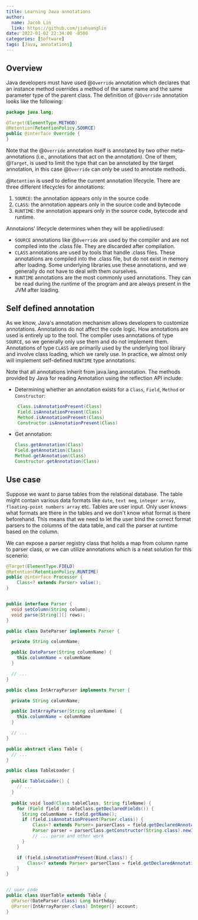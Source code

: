 ```yaml
---
title: Learning Java annotations
author:
  name: Jacob Lin
  link: https://github.com/jiahuanglin
date: 2022-01-02 22:34:00 -0500
categories: [Software]
tags: [Java, annotations]
---
```


## Overview

Java developers must have used @`Override` annotation which declares that an instance method overrides a method of the same name and the same parameter type of the parent class. The definition of @`Override` annotation looks like the following:
```java
package java.lang;

@Target(ElementType.METHOD)
@Retention(RetentionPolicy.SOURCE)
public @interface Override {
}
```

Note that the @`Override` annotation itself is annotated by two other meta-annotations (i.e., annotations that act on the annotation). One of them, @`Target`, is used to limit the type that can be annotated by the target annotation, in this case @`Override` can only be used to annotate methods.

@`Retention` is used to define the current annotation lifecycle. There are three different lifecycles for annotations:
1. `SOURCE`: the annotation appears only in the source code
2. `CLASS`: the annotation appears only in the source code and bytecode
3. `RUNTIME`: the annotation appears only in the source code, bytecode and runtime. 

Annotaions' lifecycle determines when they will be applied/used:

 - `SOURCE` annotations like @`Override` are used by the compiler and are not compiled into the .class file. They are discarded after compilation.
 - `CLASS` annotations are used by tools that handle .class files. These annotations are compiled into the .class file, but do not exist in memory after loading. Some underlying libraries use these annotations, and we generally do not have to deal with them ourselves.
 - `RUNTIME` annotations are the most commonly used annotations. They can be read during the runtime of the program and are always present in the JVM after loading.

## Self defined annotation

As we know, Java's annotation mechanism allows developers to customize annotations. Annotations do not affect the code logic. How annotations are used is entirely up to the tool. The compiler uses annotations of type `SOURCE`, so we generally only use them and do not implement them. Annotations of type `CLASS` are primarily used by the underlying tool library and involve class loading, which we rarely use. In practice, we almost only will implement self-defined `RUNTIME` type annotations.

Note that all annotations inherit from java.lang.annotation. The methods provided by Java for reading Annotation using the reflection API include:

- Determining whether an annotation exists for a `Class`, `Field`, `Method` or `Constructor`:
   ```java
    Class.isAnnotationPresent(Class)
    Field.isAnnotationPresent(Class)
    Method.isAnnotationPresent(Class)
    Constructor.isAnnotationPresent(Class)
    ```


- Get annotation:
    ```java
    Class.getAnnotation(Class)
    Field.getAnnotation(Class)
    Method.getAnnotation(Class)
    Constructor.getAnnotation(Class)
    ```


## Use case
Suppose we want to parse tables from the relational database. The table might contain various data formats like `date`, `text meg`, `integer array`, `floating-point numbers array` etc. Tables are user input. Only user knows what formats are there in the tables and we don't know what format is there beforehand. This means that we need to let the user bind the correct format parsers to the columns of the data table, and call the parser at runtime based on the column.

We can expose a parser registry class that holds a map from column name to parser class, or we can utilize annotations which is a neat solution for this scenerio:

```java
@Target(ElementType.FIELD)
@Retention(RetentionPolicy.RUNTIME)
public @interface Processor {
    Class<? extends Parser> value();
}


public interface Parser {
  void setColumn(String column);
  void parse(String[][] rows);
}

public class DateParser implements Parser {

  private String columnName;

  public DateParser(String columnName) {
    this.columnName = columnName
  }

  // ...
}

public class IntArrayParser implements Parser {

  private String columnName;

  public IntArrayParser(String columnName) {
    this.columnName = columnName
  }

  // ...
}

public abstract class Table {
  // ...
}

public class TableLoader {

  public TableLoader() {
    // ...
  }
  
  public void load(Class tableClass, String fileName) {
    for (Field field : tableClass.getDeclaredFields()) {
      String columnName = field.getName();
      if (field.isAnnotationPresent(Parser.class)) {
          Class<? extends Parser> parserClass = field.getDeclaredAnnotation(Parser.class).value();
          Parser parser = parserClass.getConstructor(String.class).newInstance(columnName);
          // ... parse and other work
      }
    }

    if (field.isAnnotationPresent(Bind.class)) {
        Class<? extends Parser> parserClass = field.getDeclaredAnnotation(Bind.class).value();
    }
}


// user code
public class UserTable extends Table {
  @Parser(DateParser.class) Long birthday;
  @Parser(IntArrayParser.class) Integer[] account;
}
```




